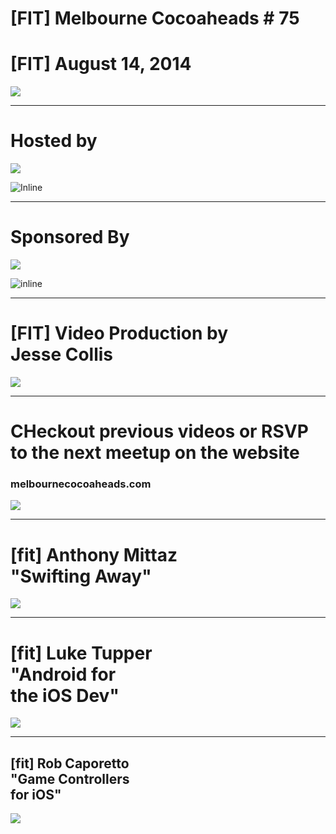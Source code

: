 # [FIT] Melbourne Cocoaheads # 75
# [FIT] August 14, 2014

![](assets/MelbourneTitle.jpg)

---

# Hosted by

![](assets/MelbourneTitle.jpg)

![Inline](assets/RMIT.png)

---

# Sponsored By

![](assets/MelbourneTitle.jpg)

![inline](assets/JTribe.png)

---

# [FIT] Video Production by<br />Jesse Collis

![](assets/Abbotsford.jpg)

---

# CHeckout previous videos or RSVP to the next meetup on the website
### melbournecocoaheads.com

![](assets/Abbotsford.jpg)

---

# [fit] Anthony Mittaz<br/>"Swifting Away"

![](assets/Abbotsford.jpg)

---

# [fit] Luke Tupper<br />"Android for<br />the iOS Dev"

![](assets/Abbotsford.jpg)

---

## [fit] Rob Caporetto<br />"Game Controllers<br />for iOS"

![](assets/Abbotsford.jpg)
